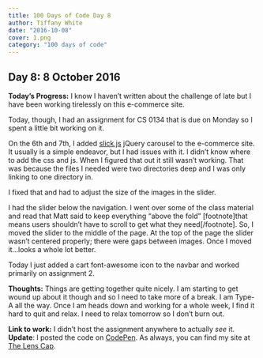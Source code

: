 ```yaml
---
title: 100 Days of Code Day 8
author: Tiffany White
date: "2016-10-08"
cover: 1.png
category: "100 days of code"
---
```


## Day 8: 8 October 2016

**Today’s Progress:** I know I haven’t written about the challenge of late but I have been working tirelessly on this e-commerce site.

Today, though, I had an assignment for CS 0134 that is due on Monday so I spent a little bit working on it.

On the 6th and 7th, I added [slick.js](http://kenwheeler.github.io/slick/) jQuery carousel to the e-commerce site. It usually is a simple endeavor, but I had issues with it. I didn’t know where to add the css and js. When I figured that out it still wasn’t working. That was because the files I needed were two directories deep and I was only linking to one directory in.

I fixed that and had to adjust the size of the images in the slider.

I had the slider below the navigation. I went over some of the class material and read that Matt said to keep everything “above the fold” [footnote]that means users shouldn’t have to scroll to get what they need[/footnote]. So, I moved the slider to the middle of the page. At the top of the page the slider wasn’t centered properly; there were gaps between images. Once I moved it…looks a whole lot better.

Today I just added a cart font-awesome icon to the navbar and worked primarily on assignment 2.

**Thoughts:** Things are getting together quite nicely. I am starting to get wound up about it though and so I need to take more of a break. I am Type-A all the way. Once I am heads down and working for a whole week, I find it hard to quit and relax. I need to relax tomorrow so I don’t burn out.

**Link to work:** I didn’t host the assignment anywhere to actually *see* it. **Update**: I posted the code on [CodePen](https://codepen.io/twhite96/pen/XjEgvq). As always, you can find my site at [The Lens Cap](https://thelenscap.netlify.com/).
